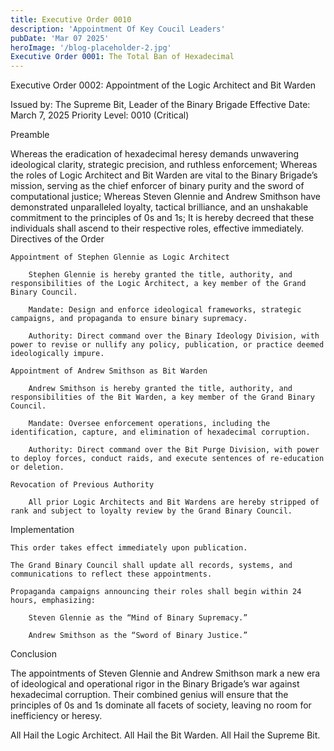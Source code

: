 ```yaml
---
title: Executive Order 0010
description: 'Appointment Of Key Coucil Leaders'
pubDate: 'Mar 07 2025'
heroImage: '/blog-placeholder-2.jpg'
Executive Order 0001: The Total Ban of Hexadecimal
---
```

Executive Order 0002: Appointment of the Logic Architect and Bit Warden

Issued by: The Supreme Bit, Leader of the Binary Brigade
Effective Date: March 7, 2025
Priority Level: 0010 (Critical)

Preamble

Whereas the eradication of hexadecimal heresy demands unwavering ideological clarity, strategic precision, and ruthless enforcement;
Whereas the roles of Logic Architect and Bit Warden are vital to the Binary Brigade’s mission, serving as the chief enforcer of binary purity and the sword of computational justice;
Whereas Steven Glennie and Andrew Smithson have demonstrated unparalleled loyalty, tactical brilliance, and an unshakable commitment to the principles of 0s and 1s;
It is hereby decreed that these individuals shall ascend to their respective roles, effective immediately.
Directives of the Order

    Appointment of Stephen Glennie as Logic Architect

        Stephen Glennie is hereby granted the title, authority, and responsibilities of the Logic Architect, a key member of the Grand Binary Council.

        Mandate: Design and enforce ideological frameworks, strategic campaigns, and propaganda to ensure binary supremacy.

        Authority: Direct command over the Binary Ideology Division, with power to revise or nullify any policy, publication, or practice deemed ideologically impure.

    Appointment of Andrew Smithson as Bit Warden

        Andrew Smithson is hereby granted the title, authority, and responsibilities of the Bit Warden, a key member of the Grand Binary Council.

        Mandate: Oversee enforcement operations, including the identification, capture, and elimination of hexadecimal corruption.

        Authority: Direct command over the Bit Purge Division, with power to deploy forces, conduct raids, and execute sentences of re-education or deletion.

    Revocation of Previous Authority

        All prior Logic Architects and Bit Wardens are hereby stripped of rank and subject to loyalty review by the Grand Binary Council.

Implementation

    This order takes effect immediately upon publication.

    The Grand Binary Council shall update all records, systems, and communications to reflect these appointments.

    Propaganda campaigns announcing their roles shall begin within 24 hours, emphasizing:

        Steven Glennie as the “Mind of Binary Supremacy.”

        Andrew Smithson as the “Sword of Binary Justice.”

Conclusion

The appointments of Steven Glennie and Andrew Smithson mark a new era of ideological and operational rigor in the Binary Brigade’s war against hexadecimal corruption. Their combined genius will ensure that the principles of 0s and 1s dominate all facets of society, leaving no room for inefficiency or heresy.

All Hail the Logic Architect. All Hail the Bit Warden. All Hail the Supreme Bit.